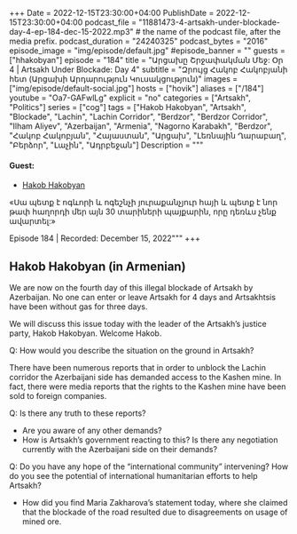 +++
Date = 2022-12-15T23:30:00+04:00
PublishDate = 2022-12-15T23:30:00+04:00
podcast_file = "11881473-4-artsakh-under-blockade-day-4-ep-184-dec-15-2022.mp3" # the name of the podcast file, after the media prefix.
podcast_duration = "24240325"
podcast_bytes = "2016"
episode_image = "img/episode/default.jpg"
#episode_banner = ""
guests = ["hhakobyan"]
episode = "184"
title = "Արցախը Շրջափակման Մեջ: Օր 4 | Artsakh Under Blockade: Day 4"
subtitle = "Զրույց Հակոբ Հակոբյանի հետ (Արցախի Արդարություն Կուսակցություն)"
images = ["img/episode/default-social.jpg"]
hosts = ["hovik"]
aliases = ["/184"]
youtube = "Oa7-GAFwlLg"
explicit = "no"
categories = ["Artsakh", "Politics"]
series = ["cog"]
tags = ["Hakob Hakobyan", "Artsakh", "Blockade", "Lachin", "Lachin Corridor", "Berdzor", "Berdzor Corridor", "Ilham Aliyev", "Azerbaijan", "Armenia", "Nagorno Karabakh", "Berdzor", "Հակոբ Հակոբյան", "Հայաստան", "Արցախ", "Լեռնային Ղարաբաղ", "Բերձոր", "Լաչին", "Ադրբեջան"]
Description = """
#### Guest:
* [Hakob Hakobyan](/guest/hhakobyan)

«Սա պետք է ոգևորի և ոգեշնչի յուրաքանչյուր հայի և պետք է նոր թափ հաղորդի մեր այն 30 տարիների պայքարին, որը դեռևս չենք ավարտել:»

Episode 184 | Recorded: December 15, 2022"""
+++


## Hakob Hakobyan (in Armenian)

We are now on the fourth day of this illegal blockade of Artsakh by Azerbaijan. No one can enter or leave Artsakh for 4 days and Artsakhtsis have been without gas for three days. 

We will discuss this issue today with the leader of the Artsakh’s justice party, Hakob Hakobyan. Welcome Hakob.

Q: How would you describe the situation on the ground in Artsakh? 

There have been numerous reports that in order to unblock the Lachin corridor the Azerbaijani side has demanded access to the Kashen mine. In fact, there were media reports that the rights to the Kashen mine have been sold to foreign companies.

Q: Is there any truth to these reports?

* Are you aware of any other demands?
* How is Artsakh’s government reacting to this? Is there any negotiation currently with the Azerbaijani side on their demands?

Q: Do you have any hope of the “international community” intervening? How do you see the potential of international humanitarian efforts to help Artsakh? 

* How did you find Maria Zakharova’s statement today, where she claimed that the blockade of the road resulted due to disagreements on usage of mined ore.

